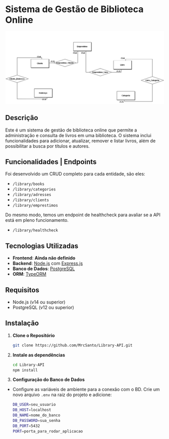 # Sistema de Gestão de Biblioteca Online

![Diagrama do Banco](/db/Conceitual_1.png)

## Descrição

Este é um sistema de gestão de biblioteca online que permite a administração e consulta de livros em uma biblioteca. O sistema inclui funcionalidades para adicionar, atualizar, remover e listar livros, além de possibilitar a busca por títulos e autores.

## Funcionalidades | Endpoints

Foi desenvolvido um CRUD completo para cada entidade, são eles:
- ```/library/books```
- ```/library/categories```
- ```/library/adresses```
- ```/library/clients```
- ```/library/emprestimos```

Do mesmo modo, temos um endpoint de healthcheck para avaliar se a API está em pleno funcionamento.

- ```/library/healthcheck```

## Tecnologias Utilizadas

- **Frontend**: **Ainda não definido**
- **Backend**: [Node.js](https://nodejs.org/) com [Express.js](https://expressjs.com/)
- **Banco de Dados**: [PostgreSQL](https://www.postgresql.org/)
- **ORM**: [TypeORM](https://typeorm.io/)

## Requisitos

- Node.js (v14 ou superior)
- PostgreSQL (v12 ou superior)

## Instalação

1. **Clone o Repositório**

   ```bash
   git clone https://github.com/MrcSanto/Library-API.git

2. **Instale as dependências**

    ```bash
    cd Library-API
    npm install

3. **Configuração do Banco de Dados**
- Configure as variáveis de ambiente para a conexão com o BD. Crie um novo arquivo ```.env``` na raiz do projeto e adicione:
    ```bash
    DB_USER=seu_usuario
    DB_HOST=localhost
    DB_NAME=nome_do_banco
    DB_PASSWORD=sua_senha
    DB_PORT=5432
    PORT=porta_para_rodar_aplicacao

